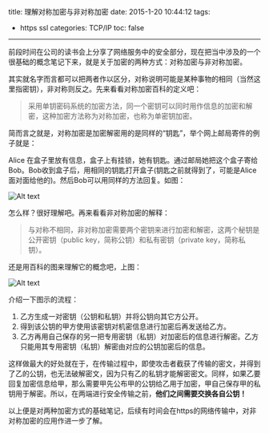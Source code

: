 title: 理解对称加密与非对称加密
date: 2015-1-20 10:44:12
tags:
- https ssl
categories: TCP/IP
toc: false
---

前段时间在公司的读书会上分享了网络服务中的安全部分，现在把当中涉及的一个很基础的概念笔记下来，就是关于加密的两种方式：对称加密与非对称加密。

其实就名字而言都可以把两者作以区分，对称说明可能是某种事物的相同（当然这里指密钥），非对称则反之。先来看看对称加密百科的定义吧：

>采用单钥密码系统的加密方法，同一个密钥可以同时用作信息的加密和解密，这种加密方法称为对称加密，也称为单密钥加密。

简而言之就是，对称加密是加密解密用的是同样的“钥匙”，举个网上邮局寄件的例子就是：<!-- more -->

Alice 在盒子里放有信息，盒子上有挂锁，她有钥匙。通过邮局她把这个盒子寄给Bob。Bob收到盒子后，用相同的钥匙打开盒子(钥匙之前就得到了，可能是Alice面对面给他的)。然后Bob可以用同样的方法回复。如图：

![Alt text](http://s3.51cto.com/wyfs02/M02/39/5F/wKioL1O6ABzSzaeZAACatucI5eU001.jpg "51cto")

怎么样？很好理解吧。再来看看非对称加密的解释：

>与对称不相同，非对称加密需要两个密钥来进行加密和解密，这两个秘钥是公开密钥（public key，简称公钥）和私有密钥（private key，简称私钥）。

还是用百科的图来理解它的概念吧，上图：

![Alt text](http://7u2nix.com1.z0.glb.clouddn.com/fungwan_key.jpg "51cto")

介绍一下图示的流程：

1. 乙方生成一对密钥（公钥和私钥）并将公钥向其它方公开。
2. 得到该公钥的甲方使用该密钥对机密信息进行加密后再发送给乙方。
3. 乙方再用自己保存的另一把专用密钥（私钥）对加密后的信息进行解密。乙方只能用其专用密钥（私钥）解密由对应的公钥加密后的信息。

这样做最大的好处就在于，在传输过程中，即使攻击者截获了传输的密文，并得到了乙的公钥，也无法破解密文，因为只有乙的私钥才能解密密文。同样，如果乙要回复加密信息给甲，那么需要甲先公布甲的公钥给乙用于加密，甲自己保存甲的私钥用于解密。所以，在两端进行安全传输之前，**他们之间需要交换各自公钥！**

以上便是对两种加密方式的基础笔记，后续有时间会在https的网络传输中，对非对称加密的应用作进一步了解。